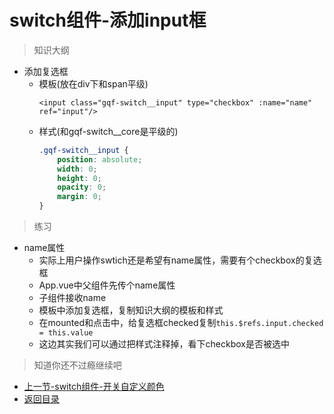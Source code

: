 # switch组件-添加input框

> 知识大纲
* 添加复选框
    * 模板(放在div下和span平级)
        ```
        <input class="gqf-switch__input" type="checkbox" :name="name" ref="input"/>
        ```
    * 样式(和gqf-switch__core是平级的)
        ```scss
        .gqf-switch__input {
            position: absolute;
            width: 0;
            height: 0;
            opacity: 0;
            margin: 0;
        }        
        ```

> 练习

* name属性
    * 实际上用户操作swtich还是希望有name属性，需要有个checkbox的复选框
    * App.vue中父组件先传个name属性
    * 子组件接收name
    * 模板中添加复选框，复制知识大纲的模板和样式
    * 在mounted和点击中，给复选框checked复制`this.$refs.input.checked = this.value`
    * 这边其实我们可以通过把样式注释掉，看下checkbox是否被选中

> 知道你还不过瘾继续吧       

* [上一节-switch组件-开关自定义颜色](../18-switch组件-开关自定义颜色/switch组件-开关自定义颜色.md)
* [返回目录](../../README.md)